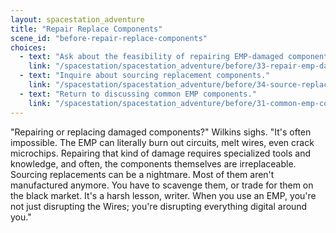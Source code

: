 ```yaml
---
layout: spacestation_adventure
title: "Repair Replace Components"
scene_id: "before-repair-replace-components"
choices:
  - text: "Ask about the feasibility of repairing EMP-damaged components."
    link: "/spacestation/spacestation_adventure/before/33-repair-emp-damaged/"
  - text: "Inquire about sourcing replacement components."
    link: "/spacestation/spacestation_adventure/before/34-source-replacement-components/"
  - text: "Return to discussing common EMP components."
    link: "/spacestation/spacestation_adventure/before/31-common-emp-components/"
---
```


"Repairing or replacing damaged components?" Wilkins sighs. "It's often impossible. The EMP can literally burn out circuits, melt wires, even crack microchips. Repairing that kind of damage requires specialized tools and knowledge, and often, the components themselves are irreplaceable. Sourcing replacements can be a nightmare. Most of them aren't manufactured anymore. You have to scavenge them, or trade for them on the black market. It's a harsh lesson, writer. When you use an EMP, you're not just disrupting the Wires; you're disrupting everything digital around you."
